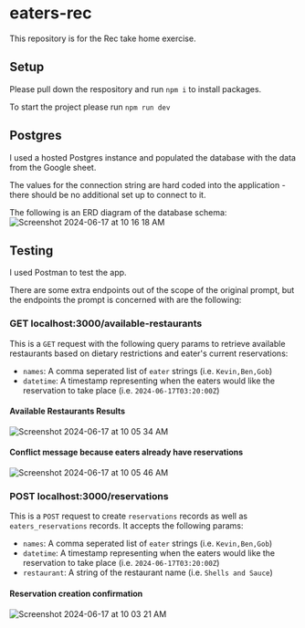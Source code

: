 # eaters-rec
This repository is for the Rec take home exercise.

## Setup
Please pull down the respository and run `npm i` to install packages.

To start the project please run `npm run dev`

## Postgres
I used a hosted Postgres instance and populated the database with the data from the Google sheet.

The values for the connection string are hard coded into the application - there should be no additional set up to connect to it.

The following is an ERD diagram of the database schema:
![Screenshot 2024-06-17 at 10 16 18 AM](https://github.com/at0misk/eaters-rec/assets/17558214/e6ec33eb-8df8-4416-b13a-1a8770373260)

## Testing
I used Postman to test the app.

There are some extra endpoints out of the scope of the original prompt, but the endpoints the prompt is concerned with are the following:

### GET localhost:3000/available-restaurants
This is a `GET` request with the following query params to retrieve available restaurants based on dietary restrictions and eater's current reservations:

* `names`: A comma seperated list of `eater` strings (i.e. `Kevin,Ben,Gob`)
* `datetime`: A timestamp representing when the eaters would like the reservation to take place (i.e. `2024-06-17T03:20:00Z`)

#### Available Restaurants Results
![Screenshot 2024-06-17 at 10 05 34 AM](https://github.com/at0misk/eaters-rec/assets/17558214/a0a2c4de-9dba-4524-bdc1-37328e9fdc9b)

#### Conflict message because eaters already have reservations
![Screenshot 2024-06-17 at 10 05 46 AM](https://github.com/at0misk/eaters-rec/assets/17558214/73b6485c-4660-4a37-a15c-e902aa2a5b40)

### POST localhost:3000/reservations
This is a `POST` request to create `reservations` records as well as `eaters_reservations` records. It accepts the following params:

* `names`: A comma seperated list of `eater` strings (i.e. `Kevin,Ben,Gob`)
* `datetime`: A timestamp representing when the eaters would like the reservation to take place (i.e. `2024-06-17T03:20:00Z`)
* `restaurant`: A string of the restaurant name (i.e. `Shells and Sauce`)

#### Reservation creation confirmation
![Screenshot 2024-06-17 at 10 03 21 AM](https://github.com/at0misk/eaters-rec/assets/17558214/04663fee-54e1-40ee-85b5-86d01004f529)
